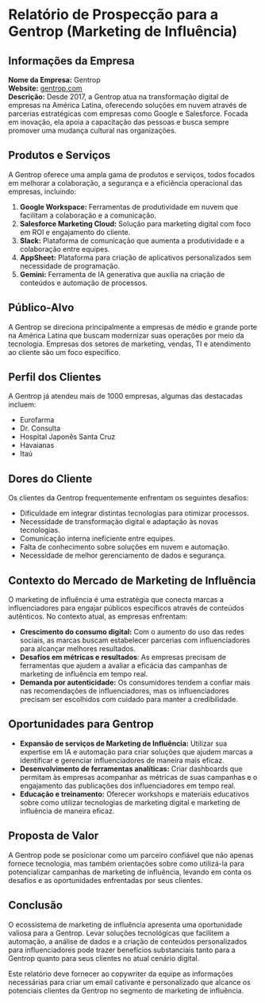 # Relatório de Prospecção para a Gentrop (Marketing de Influência)

## Informações da Empresa
**Nome da Empresa:** Gentrop  
**Website:** [gentrop.com](http://www.gentrop.com)  
**Descrição:** Desde 2017, a Gentrop atua na transformação digital de empresas na América Latina, oferecendo soluções em nuvem através de parcerias estratégicas com empresas como Google e Salesforce. Focada em inovação, ela apoia a capacitação das pessoas e busca sempre promover uma mudança cultural nas organizações.

## Produtos e Serviços
A Gentrop oferece uma ampla gama de produtos e serviços, todos focados em melhorar a colaboração, a segurança e a eficiência operacional das empresas, incluindo:

1. **Google Workspace:** Ferramentas de produtividade em nuvem que facilitam a colaboração e a comunicação.
2. **Salesforce Marketing Cloud:** Solução para marketing digital com foco em ROI e engajamento do cliente.
3. **Slack:** Plataforma de comunicação que aumenta a produtividade e a colaboração entre equipes.
4. **AppSheet:** Plataforma para criação de aplicativos personalizados sem necessidade de programação.
5. **Gemini:** Ferramenta de IA generativa que auxilia na criação de conteúdos e automação de processos.

## Público-Alvo
A Gentrop se direciona principalmente a empresas de médio e grande porte na América Latina que buscam modernizar suas operações por meio da tecnologia. Empresas dos setores de marketing, vendas, TI e atendimento ao cliente são um foco específico.

## Perfil dos Clientes
A Gentrop já atendeu mais de 1000 empresas, algumas das destacadas incluem:
- Eurofarma
- Dr. Consulta
- Hospital Japonês Santa Cruz
- Havaianas
- Itaú

## Dores do Cliente
Os clientes da Gentrop frequentemente enfrentam os seguintes desafios:
- Dificuldade em integrar distintas tecnologias para otimizar processos.
- Necessidade de transformação digital e adaptação às novas tecnologias.
- Comunicação interna ineficiente entre equipes.
- Falta de conhecimento sobre soluções em nuvem e automação.
- Necessidade de melhor gerenciamento de dados e segurança.

## Contexto do Mercado de Marketing de Influência
O marketing de influência é uma estratégia que conecta marcas a influenciadores para engajar públicos específicos através de conteúdos autênticos. No contexto atual, as empresas enfrentam:

- **Crescimento do consumo digital:** Com o aumento do uso das redes sociais, as marcas buscam estabelecer parcerias com influenciadores para alcançar melhores resultados.
- **Desafios em métricas e resultados**: As empresas precisam de ferramentas que ajudem a avaliar a eficácia das campanhas de marketing de influência em tempo real.
- **Demanda por autenticidade:** Os consumidores tendem a confiar mais nas recomendações de influenciadores, mas os influenciadores precisam ser escolhidos com cuidado para manter a credibilidade.

## Oportunidades para Gentrop
- **Expansão de serviços de Marketing de Influência:** Utilizar sua expertise em IA e automação para criar soluções que ajudem marcas a identificar e gerenciar influenciadores de maneira mais eficaz.
- **Desenvolvimento de ferramentas analíticas:** Criar dashboards que permitam às empresas acompanhar as métricas de suas campanhas e o engajamento das publicações dos influenciadores em tempo real.
- **Educação e treinamento:** Oferecer workshops e materiais educativos sobre como utilizar tecnologias de marketing digital e marketing de influência de maneira eficaz.

## Proposta de Valor
A Gentrop pode se posicionar como um parceiro confiável que não apenas fornece tecnologia, mas também orientações sobre como utilizá-la para potencializar campanhas de marketing de influência, levando em conta os desafios e as oportunidades enfrentadas por seus clientes.

## Conclusão
O ecossistema de marketing de influência apresenta uma oportunidade valiosa para a Gentrop. Levar soluções tecnológicas que facilitem a automação, a análise de dados e a criação de conteúdos personalizados para influenciadores pode trazer benefícios substanciais tanto para a Gentrop quanto para seus clientes no atual cenário digital.

Este relatório deve fornecer ao copywriter da equipe as informações necessárias para criar um email cativante e personalizado que alcance os potenciais clientes da Gentrop no segmento de marketing de influência.